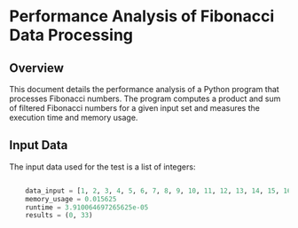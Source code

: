 # Performance Analysis of Fibonacci Data Processing

## Overview

This document details the performance analysis of a Python program that processes Fibonacci numbers. 
The program computes a product and sum of filtered Fibonacci numbers for a given input set and measures the execution time and memory usage.

## Input Data

The input data used for the test is a list of integers:

```python

    data_input = [1, 2, 3, 4, 5, 6, 7, 8, 9, 10, 11, 12, 13, 14, 15, 16, 17, 18, 19]
    memory_usage = 0.015625
    runtime = 3.910064697265625e-05
    results = (0, 33)

    

    